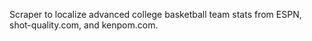 Scraper to localize advanced college basketball team stats from ESPN, shot-quality.com, and kenpom.com.
